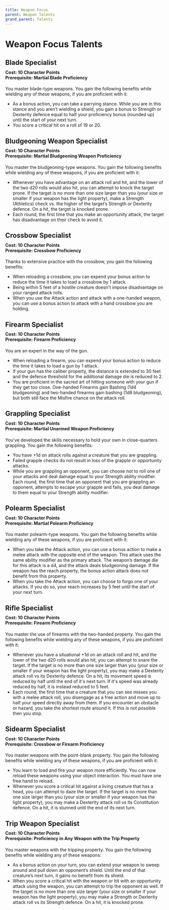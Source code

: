 ```yaml
---
title: Weapon Focus
parent: Weapon Talents
grand_parent: Talents
---
```


# Weapon Focus Talents

## Blade Specialist

<div style="margin-top:-10px;"></div>

#### **Cost:** 10 Character Points<br>**Prerequisite:** Martial Blade Proficiency
You master blade-type weapons. You gain the following benefits while wielding any of these weapons, if you are proficient with it:
* As a bonus action, you can take a parrying stance. While you are in this stance and you aren’t wielding a shield, you gain a bonus to Strength or Dexterity defence equal to half your proficiency bonus (rounded up) until the start of your next turn.
* You score a critical hit on a roll of 19 or 20.

## Bludgeoning Weapon Specialist

<div style="margin-top:-10px;"></div>

#### **Cost:** 10 Character Points<br>**Prerequisite:** Martial Bludgeoning Weapon Proficiency
You master the bludgeoning-type weapons. You gain the following benefits while wielding any of these weapons, if you are proficient with it:
* Whenever you have advantage on an attack roll and hit, and the lower of the two d20 rolls would also hit, you can attempt to knock the target prone. If the target is no more than one size larger than you (your size or smaller if your weapon has the light property), make a Strength (Athletics) check vs. the higher of the target’s Strength or Dexterity defence. On a hit, the target is knocked prone.
* Each round, the first time that you make an opportunity attack, the target has disadvantage on their check to avoid it.

## Crossbow Specialist

<div style="margin-top:-10px;"></div>

#### **Cost:** 10 Character Points<br>**Prerequisite:** Crossbow Proficiency
Thanks to extensive practice with the crossbow, you gain the following benefits:
* When reloading a crossbow, you can expend your bonus action to reduce the time it takes to load a crossbow by 1 attack.
* Being within 5 feet of a hostile creature doesn't impose disadvantage on your ranged attack rolls.
* When you use the Attack action and attack with a one-handed weapon, you can use a bonus action to attack with a hand crossbow you are holding.

## Firearm Specialist

<div style="margin-top:-10px;"></div>

#### **Cost:** 10 Character Points<br>**Prerequisite:** Firearm Proficiency
You are an expert in the way of the gun.
* When reloading a firearm, you can expend your bonus action to reduce the time it takes to load a gun by 1 attack.
* If your gun has the caliber property, the distance is extended to 30 feet and the defence threshold for the additional damage die is reduced to 2.
* You are proficient in the sacred art of hitting someone with your gun if they get too close. One-handed Firearms gain Bashing (1d4 bludgeoning) and two-handed firearms gain bashing (1d8 bludgeoning), but both still face the Misfire chance on the attack roll.

## Grappling Specialist

<div style="margin-top:-10px;"></div>

#### **Cost:** 10 Character Points<br>**Prerequisite:** Martial Unarmed Weapon Proficiency
You've developed the skills necessary to hold your own in close-quarters grappling. You gain the following benefits:
* You have +1d on attack rolls against a creature that you are grappling.
* Failed grapple checks do not result in loss of the grapple or opportunity attacks.
* While you are grappling an opponent, you can choose not to roll one of your attacks and deal damage equal to your Strength ability modifier. Each round, the first time that an opponent that you are grappling an opponent, attempts to escape your grapple and fails, you deal damage to them equal to your Strength ability modifier.

## Polearm Specialist

<div style="margin-top:-10px;"></div>

#### **Cost:** 10 Character Points<br>**Prerequisite:** Martial Polearm Proficiency
You master polearm-type weapons. You gain the following benefits while wielding any of these weapons, if you are proficient with it:
* When you take the Attack action, you can use a bonus action to make a melee attack with the opposite end of the weapon. This attack uses the same ability modifier as the primary attack. The weapon’s damage die for this attack is a d4, and the attack deals bludgeoning damage. If the weapon has the reach property, the bonus action attack does not benefit from this property.
* When you take the Attack action, you can choose to forgo one of your attacks. If you do so, your reach increases by 5 feet until the start of your next turn.

## Rifle Specialist

<div style="margin-top:-10px;"></div>

#### **Cost:** 10 Character Points<br>**Prerequisite:** Firearm Proficiency
You master the use of firearms with the two-handed property. You gain the following benefits while wielding any of these weapons, if you are proficient with it:
* Whenever you have a situational +1d on an attack roll and hit, and the lower of the two d20 rolls would also hit, you can attempt to snare the target. If the target is no more than one size larger than you (your size or smaller if your weapon has the light property), you may make a Dexterity attack roll vs its Dexterity defence. On a hit, its movement speed is reduced by half until the end of it's next turn. If it's speed was already reduced by half, it is instead reduced to 5 feet.
* Each round, the first time that a creature that you can see misses you with a melee attack roll, you disengage as a free action and move up to half your speed directly away from them. If you encounter an obstacle or hazard, you take the shortest route around it. If this is not possible then you stop.

## Sidearm Specialist

<div style="margin-top:-10px;"></div>

#### **Cost:** 10 Character Points<br>**Prerequisite:** Crossbow or Firearm Proficiency
You master weapons with the point-blank property. You gain the following benefits while wielding any of these weapons, if you are proficient with it:
* You learn to load and fire your weapon more efficiently. You can now reload these weapons using your object interaction. You must have one free hand to reload.
* Whenever you score a critical hit against a living creature that has a head, you can attempt to daze the target. If the target is no more than one size larger than you (your size or smaller if your weapon has the light property), you may make a Dexterity attack roll vs its Constitution defence. On a hit, it is stunned until the end of its next turn.

## Trip Weapon Specialist

<div style="margin-top:-10px;"></div>

#### **Cost:** 10 Character Points<br>**Prerequisite:** Proficiency in Any Weapon with the Trip Property
You master weapons with the tripping property. You gain the following benefits while wielding any of these weapons:
* As a bonus action on your turn, you can extend your weapon to sweep around and pull down an opponent’s shield. Until the end of that creature’s next turn, it gains no benefit from its shield.
* When you score a critical hit with the weapon or hit with an opportunity attack using the weapon, you can attempt to trip the opponent as well. If the target is no more than one size larger (your size or smaller if your weapon has the light property), you may make a Strength or Dexterity attack roll vs its Strength defence. On a hit, it is knocked prone.
